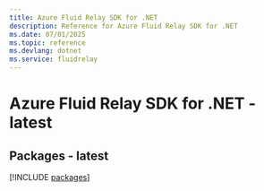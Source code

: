 ```yaml
---
title: Azure Fluid Relay SDK for .NET
description: Reference for Azure Fluid Relay SDK for .NET
ms.date: 07/01/2025
ms.topic: reference
ms.devlang: dotnet
ms.service: fluidrelay
---
```

# Azure Fluid Relay SDK for .NET - latest
## Packages - latest
[!INCLUDE [packages](fluid-relay-index.md)]